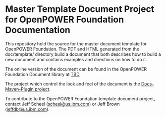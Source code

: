 # Master Template Document Project for OpenPOWER Foundation Documentation
This repository hold the source for the master document template for 
OpenPOWER Foundation. The PDF and HTML generated from the doc/template/ 
directory build a document that both describes how to build a new
document and contains examples and directions on how to do it.

The online version of the document can be found in the OpenPOWER Foundation
Document library at [TBD](http://openpowerfoundation.org/docs)

The project which control the look and feel of the document is the 
[Docs-Maven-Plugin project](https://github.com/OpenPOWERFoundation/Docs-Maven-Plugin).

To contribute to the OpenPOWER Foundation template document project, contact Jeff Scheel \([scheel@us.ibm.com](mailto://scheel@us.ibm.com)\) or 
Jeff Brown \([jeffdb@us.ibm.com](mailto://jeffdb@us.ibm.com)\).
